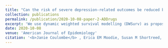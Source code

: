 ```yaml
---
title: "Can the risk of severe depression-related outcomes be reduced by tailoring the antidepressant therapy to patient characteristics?"
collection: publications
permalink: /publication/2020-10-08-paper-2-ADDrugs
excerpt: 'We use dynamic weighted survival modelling (DWSurv) as proposed by Simoneau et al. (2020) to develop an optimal adaptive treatment strategy for choosing between two commonly used antidepressant drugs in patients with depression.'
date: 2020-10-08
venue: 'American Journal of Epidemiology'
citation: '<b>Janie Coulombe</b> , Erica EM Moodie, Susan M Shortreed, and Christel Renoux. (2020). &quot; Can the risk of severe depression-related outcomes be reduced by tailoring the antidepressant therapy to patient characteristics? .&quot; <i> American Journal of Epidemiology</i>. Forthcoming.'
---
```

